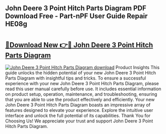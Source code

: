 ## John Deere 3 Point Hitch Parts Diagram PDF Download Free - Part-nPF User Guide Repair HE08g

# <h2><a href="http://dfpwuks.blite.top/?on=John+Deere+3+Point+Hitch+Parts+Diagram">🔗Download New 👉🔴 John Deere 3 Point Hitch Parts Diagram</a></h2>

[![John Deere 3 Point Hitch Parts Diagram download](https://i.imgur.com/lujVjoI.png)](http://dfpwuks.blite.top/?on=John+Deere+3+Point+Hitch+Parts+Diagram)
Product Insights This guide unlocks the hidden potential of your new John Deere 3 Point Hitch Parts Diagram with insightful tips and tricks. To ensure a successful experience with your new John Deere 3 Point Hitch Parts Diagram, please read this user manual carefully before use. It includes essential information on product setup, operation, maintenance, and troubleshooting, ensuring that you are able to use the product effectively and efficiently. Your new John Deere 3 Point Hitch Parts Diagram boasts an impressive array of features designed to elevate your experience. Explore the intuitive user interface and unlock the full potential of its capabilities. Thank You for Choosing Us! We appreciate your trust and support John Deere 3 Point Hitch Parts Diagram.
